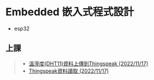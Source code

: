 # Embedded 嵌入式程式設計
- esp32
## 上課
>- [溫溼度(DHT11)資料上傳到Thingspeak (2022/11/17)](https://github.com/XiaoYu0708/Embedded/tree/WriteSingleFields)
>- [Thingspeak資料讀取 (2022/11/17)](https://github.com/XiaoYu0708/Embedded/tree/ReadMultipleFields)
